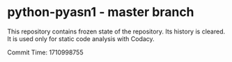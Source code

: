 # python-pyasn1 - master branch

This repository contains frozen state of the repository.
Its history is cleared. It is used only for static code
analysis with Codacy.

Commit Time: 1710998755